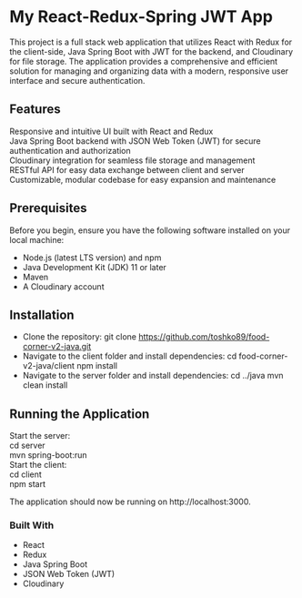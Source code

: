 # My React-Redux-Spring JWT App
This project is a full stack web application that utilizes React with Redux for the client-side, Java Spring Boot with JWT for the backend, and Cloudinary for file storage. 
The application provides a comprehensive and efficient solution for managing and organizing data with a modern, responsive user interface and secure authentication.

## Features
Responsive and intuitive UI built with React and Redux  
Java Spring Boot backend with JSON Web Token (JWT) for secure authentication and authorization  
Cloudinary integration for seamless file storage and management  
RESTful API for easy data exchange between client and server  
Customizable, modular codebase for easy expansion and maintenance  

## Prerequisites
Before you begin, ensure you have the following software installed on your local machine:
* Node.js (latest LTS version) and npm
* Java Development Kit (JDK) 11 or later
* Maven
* A Cloudinary account

## Installation
* Clone the repository: git clone https://github.com/toshko89/food-corner-v2-java.git
* Navigate to the client folder and install dependencies: cd food-corner-v2-java/client npm install
* Navigate to the server folder and install dependencies: cd ../java mvn clean install

## Running the Application
Start the server:  
cd server  
mvn spring-boot:run  
Start the client:  
cd client  
npm start  

The application should now be running on http://localhost:3000.

### Built With
* React
* Redux
* Java Spring Boot
* JSON Web Token (JWT)
* Cloudinary
